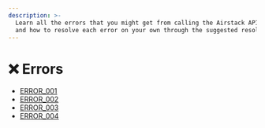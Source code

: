 ```yaml
---
description: >-
  Learn all the errors that you might get from calling the Airstack API within
  and how to resolve each error on your own through the suggested resolutions.
---
```


# ❌ Errors

* [ERROR\_001](error\_001.md)
* [ERROR\_002](error\_002.md)
* [ERROR\_003](error\_003.md)
* [ERROR\_004](error\_004.md)
